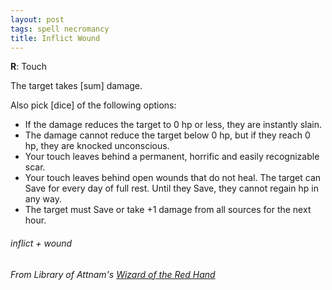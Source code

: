 ```yaml
---
layout: post
tags: spell necromancy
title: Inflict Wound
---
```

**R**: Touch 

The target takes [sum] damage.

Also pick [dice] of the following options:

- If the damage reduces the target to 0 hp or less, they are instantly slain.
- The damage cannot reduce the target below 0 hp, but if they reach 0 hp, they are knocked unconscious.
- Your touch leaves behind a permanent, horrific and easily recognizable scar.
- Your touch leaves behind open wounds that do not heal. The target can Save for every day of full rest. Until they Save, they cannot regain hp in any way.
- The target must Save or take +1 damage from all sources for the next hour.

###### inflict + wound
###### From Library of Attnam's [Wizard of the Red Hand](https://attnam.blogspot.com/2018/08/class-wizard-of-right-hand.html)
